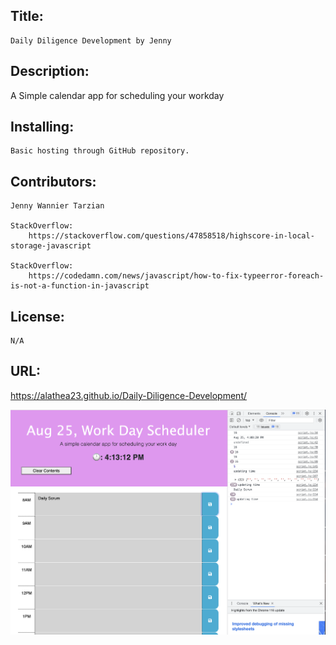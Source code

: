 ## Title:

    Daily Diligence Development by Jenny

## Description:

   A Simple calendar app for scheduling your workday  

## Installing:

    Basic hosting through GitHub repository.

## Contributors:

    Jenny Wannier Tarzian

    StackOverflow: 
        https://stackoverflow.com/questions/47858518/highscore-in-local-storage-javascript

    StackOverflow:
        https://codedamn.com/news/javascript/how-to-fix-typeerror-foreach-is-not-a-function-in-javascript


## License:

    N/A

## URL:

 https://alathea23.github.io/Daily-Diligence-Development/

![Alt text](./Assets/ScreenshotDailyDilligence.png)